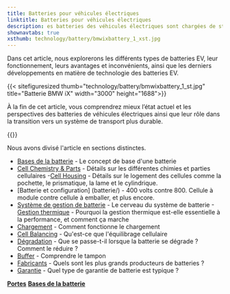 ```yaml
---
title: Batteries pour véhicules électriques
linktitle: Batteries pour véhicules électriques
description: es batteries des véhicules électriques sont chargées de stocker l'énergie qui alimente le moteur électrique du véhicule et jouent un rôle essentiel dans la détermination des performances, de l'autonomie et du coût global d'un véhicule électrique.
shownavtabs: true
xsthumb: technology/battery/bmwixbattery_1_xst.jpg
---
```

<!-- markdownlint-disable MD033 -->

Dans cet article, nous explorerons les différents types de batteries EV, leur fonctionnement, leurs avantages et inconvénients, ainsi que les derniers développements en matière de technologie des batteries EV.

{{< sitefiguresized thumb="technology/battery/bmwixbattery_1_st.jpg" title="Batterie BMW iX" width="3000" height="1688">}}

À la fin de cet article, vous comprendrez mieux l’état actuel et les perspectives des batteries de véhicules électriques ainsi que leur rôle dans la transition vers un système de transport plus durable.

{{<evkxdisplayaddarticle />}}

Nous avons divisé l'article en sections distinctes.

- [Bases de la batterie](basic/) - Le concept de base d'une batterie
- [Cell Chemistry & Parts](cellchemistry/) - Détails sur les différentes chimies et parties cellulaires
-[Cell Housing](cell/) - Détails sur le logement des cellules comme la pochette, le prismatique, la lame et le cylindrique.
- [Batterie et configuration] (batterie/) - 400 volts contre 800. Cellule à module contre cellule à emballer, et plus encore.
- [Système de gestion de batterie](batterymanagment/) - Le cerveau du système de batterie
-[Gestion thermique](thermalmanagement/) - Pourquoi la gestion thermique est-elle essentielle à la performance, et comment ça marche
- [Chargement](chargement/) - Comment fonctionne le chargement
- [Cell Balancing](cellbalancing/) - Qu'est-ce que l'équilibrage cellulaire
- [Dégradation](dégradation/) - Que se passe-t-il lorsque la batterie se dégrade ? Comment le réduire ?
- [Buffer](buffer/) - Comprendre le tampon
- [Fabricants](fabricants/) - Quels sont les plus grands producteurs de batteries ?
- [Garantie](garantie/) - Quel type de garantie de batterie est typique ?

<div class="mt-3 mb-3">
     <a href="../doors/" class="text-decoration-none text-black"><strong><i class="bi-arrow-left"></i> Portes</strong></a>
     <a href="basic/" class="text-decoration-none text-black float-end"><strong>Bases de la batterie <i class="bi-arrow-right"></i></strong></a>
</div>